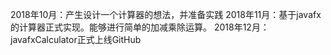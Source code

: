 2018年10月：产生设计一个计算器的想法，并准备实践
2018年11月：基于javafx的计算器正式实现。能够进行简单的加减乘除运算。
2018年12月：javafxCalculator正式上线GitHub
